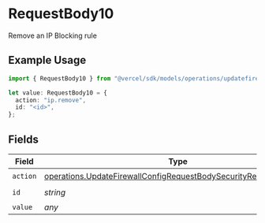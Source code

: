 # RequestBody10

Remove an IP Blocking rule

## Example Usage

```typescript
import { RequestBody10 } from "@vercel/sdk/models/operations/updatefirewallconfig.js";

let value: RequestBody10 = {
  action: "ip.remove",
  id: "<id>",
};
```

## Fields

| Field                                                                                                                                                  | Type                                                                                                                                                   | Required                                                                                                                                               | Description                                                                                                                                            |
| ------------------------------------------------------------------------------------------------------------------------------------------------------ | ------------------------------------------------------------------------------------------------------------------------------------------------------ | ------------------------------------------------------------------------------------------------------------------------------------------------------ | ------------------------------------------------------------------------------------------------------------------------------------------------------ |
| `action`                                                                                                                                               | [operations.UpdateFirewallConfigRequestBodySecurityRequest10Action](../../models/operations/updatefirewallconfigrequestbodysecurityrequest10action.md) | :heavy_check_mark:                                                                                                                                     | N/A                                                                                                                                                    |
| `id`                                                                                                                                                   | *string*                                                                                                                                               | :heavy_check_mark:                                                                                                                                     | N/A                                                                                                                                                    |
| `value`                                                                                                                                                | *any*                                                                                                                                                  | :heavy_minus_sign:                                                                                                                                     | N/A                                                                                                                                                    |